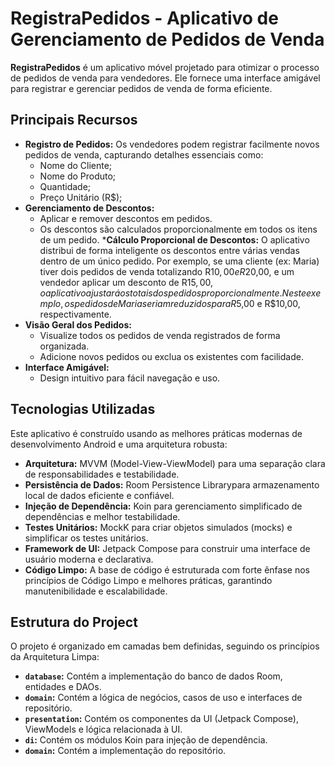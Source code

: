 # RegistraPedidos - Aplicativo de Gerenciamento de Pedidos de Venda

**RegistraPedidos** é um aplicativo móvel projetado para otimizar o processo de pedidos de venda para vendedores. Ele fornece uma interface amigável para registrar e gerenciar pedidos de venda de forma eficiente.

## Principais Recursos

*   **Registro de Pedidos:** Os vendedores podem registrar facilmente novos pedidos de venda, capturando detalhes essenciais como:
    *   Nome do Cliente;
    *   Nome do Produto;
    *   Quantidade;
    *   Preço Unitário (R$);
*   **Gerenciamento de Descontos:**
    *   Aplicar e remover descontos em pedidos.
    *   Os descontos são calculados proporcionalmente em todos os itens de um pedido.
        ***Cálculo Proporcional de Descontos:** O aplicativo distribui de forma inteligente os descontos entre várias vendas dentro de um único pedido. Por exemplo, se uma cliente (ex: Maria) tiver dois pedidos de venda totalizando R$10,00 e R$20,00, e um vendedor aplicar um desconto de R$15,00, o aplicativo ajustará os totais dos pedidos proporcionalmente. Neste exemplo, os pedidos de Maria seriam reduzidos para R$5,00 e R$10,00, respectivamente.
*   **Visão Geral dos Pedidos:**
    *   Visualize todos os pedidos de venda registrados de forma organizada.
    *   Adicione novos pedidos ou exclua os existentes com facilidade.
* **Interface Amigável:**
    * Design intuitivo para fácil navegação e uso.

## Tecnologias Utilizadas

Este aplicativo é construído usando as melhores práticas modernas de desenvolvimento Android e uma arquitetura robusta:

*   **Arquitetura:** MVVM (Model-View-ViewModel) para uma separação clara de responsabilidades e testabilidade.
*   **Persistência de Dados:** Room Persistence Librarypara armazenamento local de dados eficiente e confiável.
*   **Injeção de Dependência:** Koin para gerenciamento simplificado de dependências e melhor testabilidade.
*   **Testes Unitários:** MockK para criar objetos simulados (mocks) e simplificar os testes unitários.
*   **Framework de UI:** Jetpack Compose para construir uma interface de usuário moderna e declarativa.
*   **Código Limpo:** A base de código é estruturada com forte ênfase nos princípios de Código Limpo e melhores práticas, garantindo manutenibilidade e escalabilidade.

## Estrutura do Project

O projeto é organizado em camadas bem definidas, seguindo os princípios da Arquitetura Limpa:

*   **`database`:** Contém a implementação do banco de dados Room, entidades e DAOs.
*   **`domain`:** Contém a lógica de negócios, casos de uso e interfaces de repositório.
*   **`presentation`:** Contém os componentes da UI (Jetpack Compose), ViewModels e lógica relacionada à UI.
*   **`di`:** Contém os módulos Koin para injeção de dependência.
* **`domain`:** Contém a implementação do repositório.
